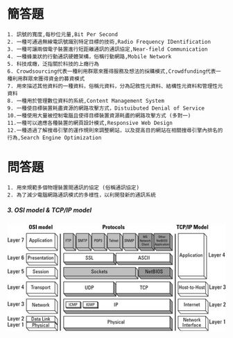 # 簡答題
```
1. 訊號的寬度,每秒位元量,Bit Per Second
2. 一種可通過無線電訊號識別特定目標的技術,Radio Frequency IDentification
3. 一種可讓兩個電子裝置進行短距離通訊的通訊協定,Near-field Communication
4. 一種蜂巢狀的行動通訊硬體架構，俗稱行動網路,Mobile Network
5. 科技成癮，泛指關於科技的上癮行為
6. Crowdsourcing代表一種利用群眾來獲得服務及想法的採購模式,Crowdfunding代表一種利用群眾來獲得資金的募資模式
7. 用來描述其他資料的一種資料，俗稱元資料，分為記敘性元資料、結構性元資料和管理性元資料
8. 一種用於管理數位資料的系統,Content Management System
9. 一種使目標裝置耗盡資源的網路攻擊方式，Distuibuted Denial of Service
10.一種使用大量被控制電腦且使得目標裝置資源耗盡的網路攻擊方式 (多對一)
11.一種可以適應各種裝置的網頁設計模式,Responsive Web Design
12.一種透過了解搜尋引擎的運作規則來調整網站，以及提高目的網站在相關搜尋引擎內排名的行為,Search Engine Optimization
```
# 問答題
```
1. 用來規範多個物理裝置間通訊的協定 (俗稱通訊協定)
2. 為了減少電腦網路通訊模式的多樣性，以利開發新的通訊系統
```
##### 3. OSI model & TCP/IP model 
![](https://github.com/TheXuJiaxin/HW/blob/main/image/1.png)
```

```

